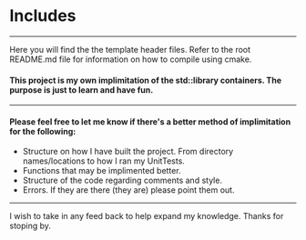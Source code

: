 # Includes 
----
Here you will find the the template header files. Refer to the root README.md file for information on how to 
compile using cmake.

#### This project is my own implimitation of the std::library containers. The purpose is just to learn and have fun. 

----

#### Please feel free to let me know if there's a better method of implimitation for the following:
- Structure on how I have built the project. From directory names/locations to how I ran my UnitTests.
- Functions that may be implimented better. 
- Structure of the code regarding comments and style.
- Errors. If they are there (they are) please point them out. 

----

I wish to take in any feed back to help expand my knowledge. Thanks for stoping by. 

